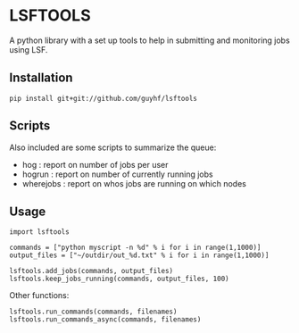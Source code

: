 LSFTOOLS
========
A python library with a set up tools to help in submitting and monitoring jobs
using LSF.

Installation
------------
    pip install git+git://github.com/guyhf/lsftools

Scripts
-------
Also included are some scripts to summarize the queue:

  * hog : report on number of jobs per user
  * hogrun : report on number of currently running jobs
  * wherejobs : report on whos jobs are running on which nodes

Usage
-----
    import lsftools
  
    commands = ["python myscript -n %d" % i for i in range(1,1000)]
    output_files = ["~/outdir/out_%d.txt" % i for i in range(1,1000)]

    lsftools.add_jobs(commands, output_files)
    lsftools.keep_jobs_running(commands, output_files, 100)

Other functions:

    lsftools.run_commands(commands, filenames)
    lsftools.run_commands_async(commands, filenames)
